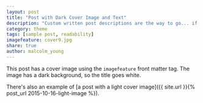 ```yaml
---
layout: post
title: "Post with Dark Cover Image and Text"
description: "Custom written post descriptions are the way to go... if you're not lazy."
category: theme
tags: [sample post, readability]
imagefeature: cover9.jpg
share: true
author: malcolm_young
---
```

This post has a cover image using the `imagefeature` front matter tag. The image has a dark background, so the title goes white.

There's also an example of [a post with a light cover image]({{ site.url }}{% post_url 2015-10-16-light-image %}).